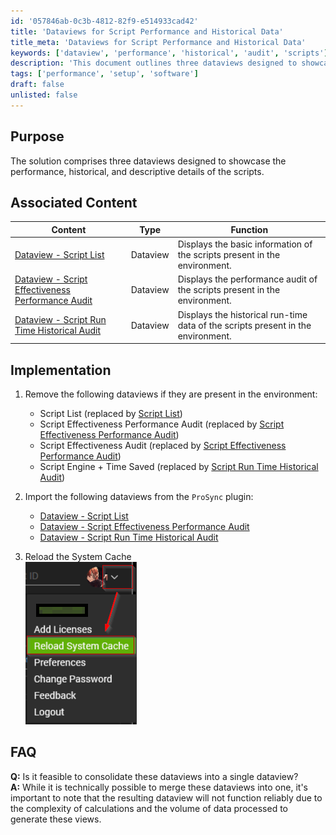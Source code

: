 ```yaml
---
id: '057846ab-0c3b-4812-82f9-e514933cad42'
title: 'Dataviews for Script Performance and Historical Data'
title_meta: 'Dataviews for Script Performance and Historical Data'
keywords: ['dataview', 'performance', 'historical', 'audit', 'scripts']
description: 'This document outlines three dataviews designed to showcase the performance, historical, and descriptive details of scripts within an environment. It includes instructions for implementation, associated content, and answers to frequently asked questions regarding the dataviews.'
tags: ['performance', 'setup', 'software']
draft: false
unlisted: false
---
```

## Purpose

The solution comprises three dataviews designed to showcase the performance, historical, and descriptive details of the scripts.

## Associated Content

| Content                                                                 | Type      | Function                                                              |
|-------------------------------------------------------------------------|-----------|----------------------------------------------------------------------|
| [Dataview - Script List](<../cwa/dataviews/Script List.md>) | Dataview  | Displays the basic information of the scripts present in the environment. |
| [Dataview - Script Effectiveness Performance Audit](<../cwa/dataviews/Script Effectiveness Performance Audit.md>) | Dataview  | Displays the performance audit of the scripts present in the environment. |
| [Dataview - Script Run Time Historical Audit](<../cwa/dataviews/Script Run Time Historical Audit.md>) | Dataview  | Displays the historical run-time data of the scripts present in the environment. |

## Implementation

1. Remove the following dataviews if they are present in the environment:
   - Script List (replaced by [Script List](<../cwa/dataviews/Script List.md>))
   - Script Effectiveness Performance Audit (replaced by [Script Effectiveness Performance Audit](<../cwa/dataviews/Script Effectiveness Performance Audit.md>))
   - Script Effectiveness Audit (replaced by [Script Effectiveness Performance Audit](<../cwa/dataviews/Script Effectiveness Performance Audit.md>))
   - Script Engine + Time Saved (replaced by [Script Run Time Historical Audit](<../cwa/dataviews/Script Run Time Historical Audit.md>))

2. Import the following dataviews from the `ProSync` plugin:
   - [Dataview - Script List](<../cwa/dataviews/Script List.md>)
   - [Dataview - Script Effectiveness Performance Audit](<../cwa/dataviews/Script Effectiveness Performance Audit.md>)
   - [Dataview - Script Run Time Historical Audit](<../cwa/dataviews/Script Run Time Historical Audit.md>)

3. Reload the System Cache  
   ![System Cache](../../static/img/Script-Performance-Audit/image_1.png)

## FAQ

**Q:** Is it feasible to consolidate these dataviews into a single dataview?  
**A:** While it is technically possible to merge these dataviews into one, it's important to note that the resulting dataview will not function reliably due to the complexity of calculations and the volume of data processed to generate these views.












